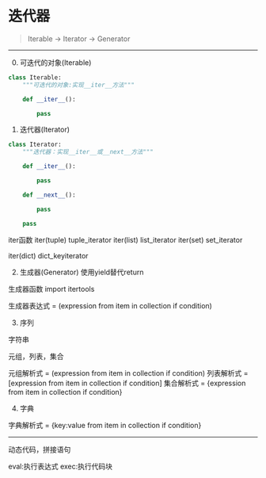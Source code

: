 # 迭代器
> Iterable -> Iterator -> Generator

---

0. 可迭代的对象(Iterable)
```py
class Iterable:
    """可迭代的对象:实现__iter__方法"""

    def __iter__():

        pass
```



1. 迭代器(Iterator)
```py
class Iterator:
    """迭代器：实现__iter__或__next__方法"""

    def __iter__():

        pass

    def __next__():

        pass

    pass
```

iter函数
iter(tuple) tuple_iterator
iter(list)  list_iterator
iter(set)   set_iterator

iter(dict)  dict_keyiterator

2. 生成器(Generator)
使用yield替代return

生成器函数
import itertools


生成器表达式 = (expression from item in collection if condition)


3. 序列

字符串

元组，列表，集合

元组解析式 = (expression from item in collection if condition)
列表解析式 = [expression from item in collection if condition]
集合解析式 = {expression from item in collection if condition}


4. 字典

字典解析式 = {key:value from item in collection if condition}

---

动态代码，拼接语句

eval:执行表达式
exec:执行代码块
